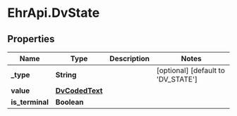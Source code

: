 # EhrApi.DvState

## Properties

Name | Type | Description | Notes
------------ | ------------- | ------------- | -------------
**_type** | **String** |  | [optional] [default to &#39;DV_STATE&#39;]
**value** | [**DvCodedText**](DvCodedText.md) |  | 
**is_terminal** | **Boolean** |  | 


